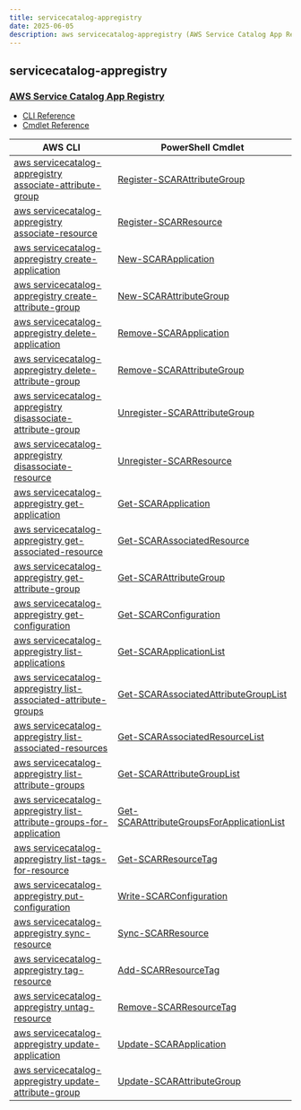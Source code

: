 ```yaml
---
title: servicecatalog-appregistry
date: 2025-06-05
description: aws servicecatalog-appregistry (AWS Service Catalog App Registry) command/cmdlet list.
---
```


## servicecatalog-appregistry

### [AWS Service Catalog App Registry](https://aws.amazon.com/servicecatalog/)

* [CLI Reference](https://awscli.amazonaws.com/v2/documentation/api/latest/reference/servicecatalog-appregistry/index.html)
* [Cmdlet Reference](https://docs.aws.amazon.com/powershell/latest/reference/items/AppRegistry_cmdlets.html)

|AWS CLI|PowerShell Cmdlet|
|----|----|
|[aws servicecatalog-appregistry associate-attribute-group](https://awscli.amazonaws.com/v2/documentation/api/latest/reference/servicecatalog-appregistry/associate-attribute-group.html)|[Register-SCARAttributeGroup](https://docs.aws.amazon.com/powershell/latest/reference/items/Register-SCARAttributeGroup.html)|
|[aws servicecatalog-appregistry associate-resource](https://awscli.amazonaws.com/v2/documentation/api/latest/reference/servicecatalog-appregistry/associate-resource.html)|[Register-SCARResource](https://docs.aws.amazon.com/powershell/latest/reference/items/Register-SCARResource.html)|
|[aws servicecatalog-appregistry create-application](https://awscli.amazonaws.com/v2/documentation/api/latest/reference/servicecatalog-appregistry/create-application.html)|[New-SCARApplication](https://docs.aws.amazon.com/powershell/latest/reference/items/New-SCARApplication.html)|
|[aws servicecatalog-appregistry create-attribute-group](https://awscli.amazonaws.com/v2/documentation/api/latest/reference/servicecatalog-appregistry/create-attribute-group.html)|[New-SCARAttributeGroup](https://docs.aws.amazon.com/powershell/latest/reference/items/New-SCARAttributeGroup.html)|
|[aws servicecatalog-appregistry delete-application](https://awscli.amazonaws.com/v2/documentation/api/latest/reference/servicecatalog-appregistry/delete-application.html)|[Remove-SCARApplication](https://docs.aws.amazon.com/powershell/latest/reference/items/Remove-SCARApplication.html)|
|[aws servicecatalog-appregistry delete-attribute-group](https://awscli.amazonaws.com/v2/documentation/api/latest/reference/servicecatalog-appregistry/delete-attribute-group.html)|[Remove-SCARAttributeGroup](https://docs.aws.amazon.com/powershell/latest/reference/items/Remove-SCARAttributeGroup.html)|
|[aws servicecatalog-appregistry disassociate-attribute-group](https://awscli.amazonaws.com/v2/documentation/api/latest/reference/servicecatalog-appregistry/disassociate-attribute-group.html)|[Unregister-SCARAttributeGroup](https://docs.aws.amazon.com/powershell/latest/reference/items/Unregister-SCARAttributeGroup.html)|
|[aws servicecatalog-appregistry disassociate-resource](https://awscli.amazonaws.com/v2/documentation/api/latest/reference/servicecatalog-appregistry/disassociate-resource.html)|[Unregister-SCARResource](https://docs.aws.amazon.com/powershell/latest/reference/items/Unregister-SCARResource.html)|
|[aws servicecatalog-appregistry get-application](https://awscli.amazonaws.com/v2/documentation/api/latest/reference/servicecatalog-appregistry/get-application.html)|[Get-SCARApplication](https://docs.aws.amazon.com/powershell/latest/reference/items/Get-SCARApplication.html)|
|[aws servicecatalog-appregistry get-associated-resource](https://awscli.amazonaws.com/v2/documentation/api/latest/reference/servicecatalog-appregistry/get-associated-resource.html)|[Get-SCARAssociatedResource](https://docs.aws.amazon.com/powershell/latest/reference/items/Get-SCARAssociatedResource.html)|
|[aws servicecatalog-appregistry get-attribute-group](https://awscli.amazonaws.com/v2/documentation/api/latest/reference/servicecatalog-appregistry/get-attribute-group.html)|[Get-SCARAttributeGroup](https://docs.aws.amazon.com/powershell/latest/reference/items/Get-SCARAttributeGroup.html)|
|[aws servicecatalog-appregistry get-configuration](https://awscli.amazonaws.com/v2/documentation/api/latest/reference/servicecatalog-appregistry/get-configuration.html)|[Get-SCARConfiguration](https://docs.aws.amazon.com/powershell/latest/reference/items/Get-SCARConfiguration.html)|
|[aws servicecatalog-appregistry list-applications](https://awscli.amazonaws.com/v2/documentation/api/latest/reference/servicecatalog-appregistry/list-applications.html)|[Get-SCARApplicationList](https://docs.aws.amazon.com/powershell/latest/reference/items/Get-SCARApplicationList.html)|
|[aws servicecatalog-appregistry list-associated-attribute-groups](https://awscli.amazonaws.com/v2/documentation/api/latest/reference/servicecatalog-appregistry/list-associated-attribute-groups.html)|[Get-SCARAssociatedAttributeGroupList](https://docs.aws.amazon.com/powershell/latest/reference/items/Get-SCARAssociatedAttributeGroupList.html)|
|[aws servicecatalog-appregistry list-associated-resources](https://awscli.amazonaws.com/v2/documentation/api/latest/reference/servicecatalog-appregistry/list-associated-resources.html)|[Get-SCARAssociatedResourceList](https://docs.aws.amazon.com/powershell/latest/reference/items/Get-SCARAssociatedResourceList.html)|
|[aws servicecatalog-appregistry list-attribute-groups](https://awscli.amazonaws.com/v2/documentation/api/latest/reference/servicecatalog-appregistry/list-attribute-groups.html)|[Get-SCARAttributeGroupList](https://docs.aws.amazon.com/powershell/latest/reference/items/Get-SCARAttributeGroupList.html)|
|[aws servicecatalog-appregistry list-attribute-groups-for-application](https://awscli.amazonaws.com/v2/documentation/api/latest/reference/servicecatalog-appregistry/list-attribute-groups-for-application.html)|[Get-SCARAttributeGroupsForApplicationList](https://docs.aws.amazon.com/powershell/latest/reference/items/Get-SCARAttributeGroupsForApplicationList.html)|
|[aws servicecatalog-appregistry list-tags-for-resource](https://awscli.amazonaws.com/v2/documentation/api/latest/reference/servicecatalog-appregistry/list-tags-for-resource.html)|[Get-SCARResourceTag](https://docs.aws.amazon.com/powershell/latest/reference/items/Get-SCARResourceTag.html)|
|[aws servicecatalog-appregistry put-configuration](https://awscli.amazonaws.com/v2/documentation/api/latest/reference/servicecatalog-appregistry/put-configuration.html)|[Write-SCARConfiguration](https://docs.aws.amazon.com/powershell/latest/reference/items/Write-SCARConfiguration.html)|
|[aws servicecatalog-appregistry sync-resource](https://awscli.amazonaws.com/v2/documentation/api/latest/reference/servicecatalog-appregistry/sync-resource.html)|[Sync-SCARResource](https://docs.aws.amazon.com/powershell/latest/reference/items/Sync-SCARResource.html)|
|[aws servicecatalog-appregistry tag-resource](https://awscli.amazonaws.com/v2/documentation/api/latest/reference/servicecatalog-appregistry/tag-resource.html)|[Add-SCARResourceTag](https://docs.aws.amazon.com/powershell/latest/reference/items/Add-SCARResourceTag.html)|
|[aws servicecatalog-appregistry untag-resource](https://awscli.amazonaws.com/v2/documentation/api/latest/reference/servicecatalog-appregistry/untag-resource.html)|[Remove-SCARResourceTag](https://docs.aws.amazon.com/powershell/latest/reference/items/Remove-SCARResourceTag.html)|
|[aws servicecatalog-appregistry update-application](https://awscli.amazonaws.com/v2/documentation/api/latest/reference/servicecatalog-appregistry/update-application.html)|[Update-SCARApplication](https://docs.aws.amazon.com/powershell/latest/reference/items/Update-SCARApplication.html)|
|[aws servicecatalog-appregistry update-attribute-group](https://awscli.amazonaws.com/v2/documentation/api/latest/reference/servicecatalog-appregistry/update-attribute-group.html)|[Update-SCARAttributeGroup](https://docs.aws.amazon.com/powershell/latest/reference/items/Update-SCARAttributeGroup.html)|

